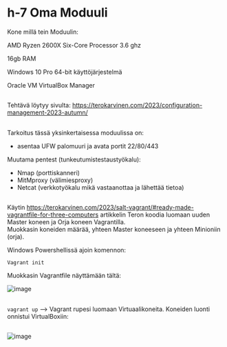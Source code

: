 # h-7 Oma Moduuli 

Kone millä tein Moduulin:

AMD Ryzen 2600X Six-Core Processor 3.6 ghz

16gb RAM

Windows 10 Pro 64-bit käyttöjärjestelmä

Oracle VM VirtualBox Manager

##

Tehtävä löytyy sivulta: https://terokarvinen.com/2023/configuration-management-2023-autumn/

##

Tarkoitus tässä yksinkertaisessa moduulissa on: 
- asentaa UFW palomuuri ja avata portit 22/80/443

Muutama pentest (tunkeutumistestaustyökalu): 

- Nmap (porttiskanneri)
- MitMproxy (välimiesproxy)
- Netcat (verkkotyökalu mikä vastaanottaa ja lähettää tietoa)
  

##

Käytin https://terokarvinen.com/2023/salt-vagrant/#ready-made-vagrantfile-for-three-computers artikkelin Teron koodia luomaan uuden Master koneen ja Orja koneen Vagrantilla.  
Muokkasin koneiden määrää, yhteen Master koneeseen ja yhteen Minioniin (orja).   

Windows Powershellissä ajoin komennon:  

`Vagrant init` 

Muokkasin Vagrantfile näyttämään tältä: 

![image](https://github.com/aarott/palvelinten_hallinta/assets/78908566/6b6e3f09-3630-41f2-8a6a-fdedeb39908d)    

##  

`vagrant up` --> Vagrant rupesi luomaan Virtuaalikoneita.  Koneiden luonti onnistui VirtualBoxiin:  

##  

![image](https://github.com/aarott/palvelinten_hallinta/assets/78908566/43cfafcb-d40a-4dbf-b991-d9b46bf576a2)




